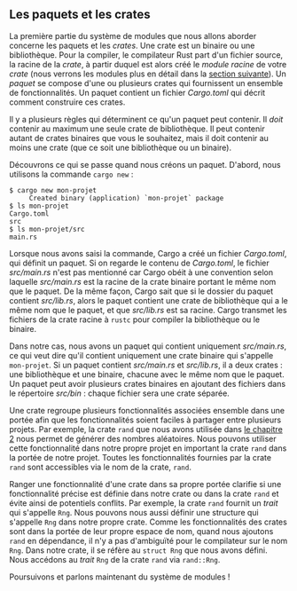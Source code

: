 <!--
## Packages and Crates
-->

## Les paquets et les crates

<!--
The first parts of the module system we’ll cover are packages and crates. A
crate is a binary or library. The *crate root* is a source file that the Rust
compiler starts from and makes up the root module of your crate (we’ll explain
modules in depth in the [“Defining Modules to Control Scope and
Privacy”][modules]<!-- ignore -- > section). A *package* is one or more crates
that provide a set of functionality. A package contains a *Cargo.toml* file
that describes how to build those crates.
-->

La première partie du système de modules que nous allons aborder concerne les
paquets et les *crates*. Une crate est un binaire ou une bibliothèque. Pour la
compiler, le compilateur Rust part d'un fichier source, la racine de la *crate*,
à partir duquel est alors créé le *module racine* de votre *crate* (nous verrons
les modules plus en détail dans la [section suivante][modules]<!-- ignore -->).
Un *paquet* se compose d'une ou plusieurs crates qui fournissent un ensemble de
fonctionnalités. Un paquet contient un fichier *Cargo.toml* qui décrit comment
construire ces crates.

<!--
Several rules determine what a package can contain. A package can contain
at most one library crate. It can contain as many binary crates
as you’d like, but it must contain at least one crate (either library or
binary).
-->

Il y a plusieurs règles qui déterminent ce qu'un paquet peut contenir. Il *doit*
contenir au maximum une seule crate de bibliothèque. Il peut contenir autant de
crates binaires que vous le souhaitez, mais il doit contenir au moins une crate
(que ce soit une bibliothèque ou un binaire).

<!--
Let’s walk through what happens when we create a package. First, we enter the
command `cargo new`:
-->

Découvrons ce qui se passe quand nous créons un paquet. D'abord, nous utilisons
la commande `cargo new` :

<!--
```console
$ cargo new my-project
     Created binary (application) `my-project` package
$ ls my-project
Cargo.toml
src
$ ls my-project/src
main.rs
```
-->

```console
$ cargo new mon-projet
     Created binary (application) `mon-projet` package
$ ls mon-projet
Cargo.toml
src
$ ls mon-projet/src
main.rs
```

<!--
When we entered the command, Cargo created a *Cargo.toml* file, giving us a
package. Looking at the contents of *Cargo.toml*, there’s no mention of
*src/main.rs* because Cargo follows a convention that *src/main.rs* is the
crate root of a binary crate with the same name as the package. Likewise, Cargo
knows that if the package directory contains *src/lib.rs*, the package contains
a library crate with the same name as the package, and *src/lib.rs* is its
crate root. Cargo passes the crate root files to `rustc` to build the library
or binary.
-->

Lorsque nous avons saisi la commande, Cargo a créé un fichier *Cargo.toml*, qui
définit un paquet. Si on regarde le contenu de *Cargo.toml*, le fichier
*src/main.rs* n'est pas mentionné car Cargo obéit à une convention selon
laquelle *src/main.rs* est la racine de la crate binaire portant le même
nom que le paquet. De la même façon, Cargo sait que si le dossier du paquet
contient *src/lib.rs*, alors le paquet contient une crate de bibliothèque qui a
le même nom que le paquet, et que *src/lib.rs* est sa racine. Cargo transmet les
fichiers de la crate racine à `rustc` pour compiler la bibliothèque ou le
binaire.

<!--
Here, we have a package that only contains *src/main.rs*, meaning it only
contains a binary crate named `my-project`. If a package contains *src/main.rs*
and *src/lib.rs*, it has two crates: a library and a binary, both with the same
name as the package. A package can have multiple binary crates by placing files
in the *src/bin* directory: each file will be a separate binary crate.
-->

Dans notre cas, nous avons un paquet qui contient uniquement *src/main.rs*, ce
qui veut dire qu'il contient uniquement une crate binaire qui s'appelle
`mon-projet`. Si un paquet contient *src/main.rs* et *src/lib.rs*, il a deux
crates : une bibliothèque et une binaire, chacune avec le même nom que le
paquet. Un paquet peut avoir plusieurs crates binaires en ajoutant des fichiers
dans le répertoire *src/bin* : chaque fichier sera une crate séparée.

<!--
A crate will group related functionality together in a scope so the
functionality is easy to share between multiple projects. For example, the
`rand` crate we used in [Chapter 2][rand]<!-- ignore -- > provides functionality
that generates random numbers. We can use that functionality in our own
projects by bringing the `rand` crate into our project’s scope. All the
functionality provided by the `rand` crate is accessible through the crate’s
name, `rand`.
-->

Une crate regroupe plusieurs fonctionnalités associées ensemble dans une portée
afin que les fonctionnalités soient faciles à partager entre plusieurs projets.
Par exemple, la crate `rand` que nous avons utilisée dans
[le chapitre 2][rand]<!-- ignore --> nous permet de générer des nombres
aléatoires. Nous pouvons utiliser cette fonctionnalité dans notre propre projet
en important la crate `rand` dans la portée de notre projet. Toutes les
fonctionnalités fournies par la crate `rand` sont accessibles via le nom de la
crate, `rand`.

<!--
Keeping a crate’s functionality in its own scope clarifies whether particular
functionality is defined in our crate or the `rand` crate and prevents
potential conflicts. For example, the `rand` crate provides a trait named
`Rng`. We can also define a `struct` named `Rng` in our own crate. Because a
crate’s functionality is namespaced in its own scope, when we add `rand` as a
dependency, the compiler isn’t confused about what the name `Rng` refers to. In
our crate, it refers to the `struct Rng` that we defined. We would access the
`Rng` trait from the `rand` crate as `rand::Rng`.
-->

Ranger une fonctionnalité d'une crate dans sa propre portée clarifie si une
fonctionnalité précise est définie dans notre crate ou dans la crate `rand` et
évite ainsi de potentiels conflits. Par exemple, la crate `rand` fournit un
*trait* qui s'appelle `Rng`. Nous pouvons nous aussi définir une structure qui
s'appelle `Rng` dans notre propre crate. Comme les fonctionnalités des crates
sont dans la portée de leur propre espace de nom, quand nous ajoutons `rand` en
dépendance, il n'y a pas d'ambiguïté pour le compilateur sur le nom `Rng`. Dans
notre crate, il se réfère au `struct Rng` que nous avons défini. Nous accédons
au *trait* `Rng` de la crate `rand` via `rand::Rng`.

<!--
Let’s move on and talk about the module system!
-->

Poursuivons et parlons maintenant du système de modules !

<!--
[modules]: ch07-02-defining-modules-to-control-scope-and-privacy.html
[rand]: ch02-00-guessing-game-tutorial.html#generating-a-random-number
-->

[modules]: ch07-02-defining-modules-to-control-scope-and-privacy.html
[rand]: ch02-00-guessing-game-tutorial.html#générer-le-nombre-secret
